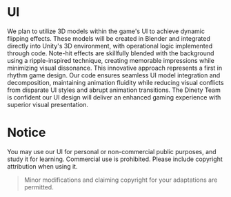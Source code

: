 # UI
We plan to utilize 3D models within the game's UI to achieve dynamic flipping effects. 
These models will be created in Blender and integrated directly into Unity's 3D environment, with operational logic implemented through code. 
Note-hit effects are skillfully blended with the background using a ripple-inspired technique, creating memorable impressions while minimizing visual dissonance. This innovative approach represents a first in rhythm game design.
Our code ensures seamless UI model integration and decomposition, maintaining animation fluidity while reducing visual conflicts from disparate UI styles and abrupt animation transitions.
The Dinety Team is confident our UI design will deliver an enhanced gaming experience with superior visual presentation.

# Notice
You may use our UI for personal or non-commercial public purposes, and study it for learning. Commercial use is prohibited. Please include copyright attribution when using it.

> Minor modifications and claiming copyright for your adaptations are permitted.
